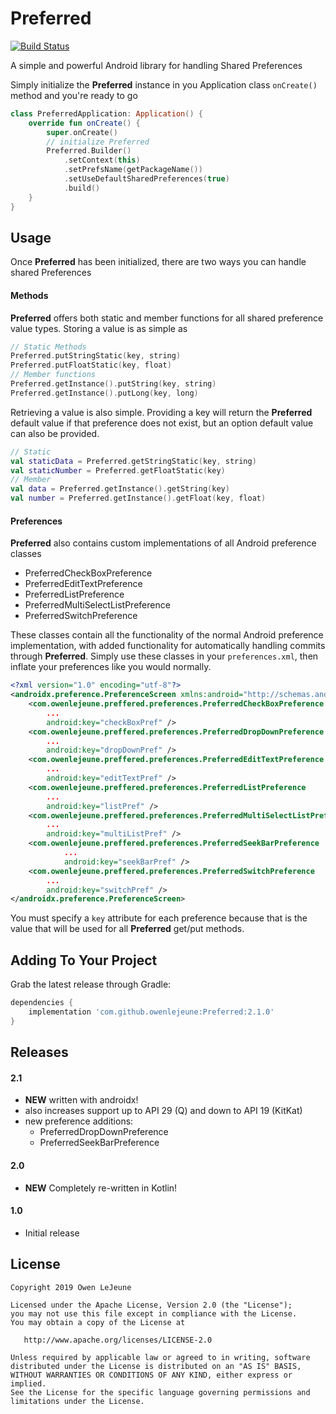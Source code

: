 # Preferred
[![Build Status](https://travis-ci.com/owenlejeune/Preferred.svg?branch=master)](https://travis-ci.com/owenlejeune/Preferred)

A simple and powerful Android library for handling Shared Preferences

Simply initialize the **Preferred** instance in you Application class `onCreate()` method and you're ready to go
```Kotlin
class PreferredApplication: Application() {
    override fun onCreate() {
        super.onCreate()
        // initialize Preferred
        Preferred.Builder()
            .setContext(this)
            .setPrefsName(getPackageName())
            .setUseDefaultSharedPreferences(true)
            .build()
    }
}
```

## Usage
Once **Preferred** has been initialized, there are two ways you can handle shared Preferences

#### Methods
**Preferred** offers both static and member functions for all shared preference value types.  Storing a value is as simple as
```Kotlin
// Static Methods
Preferred.putStringStatic(key, string)
Preferred.putFloatStatic(key, float)
// Member functions
Preferred.getInstance().putString(key, string)
Preferred.getInstance().putLong(key, long)
```
Retrieving a value is also simple.  Providing a key will return the **Preferred** default value if that preference does not exist, but an option default value can also be provided.
```Kotlin
// Static
val staticData = Preferred.getStringStatic(key, string)
val staticNumber = Preferred.getFloatStatic(key)
// Member
val data = Preferred.getInstance().getString(key)
val number = Preferred.getInstance().getFloat(key, float)
```

#### Preferences
**Preferred** also contains custom implementations of all Android preference classes
* PreferredCheckBoxPreference
* PreferredEditTextPreference
* PreferredListPreference
* PreferredMultiSelectListPreference
* PreferredSwitchPreference

These classes contain all the functionality of the normal Android preference implementation, with added functionality for automatically handling commits through **Preferred**.  Simply use these classes in your `preferences.xml`, then inflate your preferences like you would normally.
```xml
<?xml version="1.0" encoding="utf-8"?>
<androidx.preference.PreferenceScreen xmlns:android="http://schemas.android.com/apk/res/android">
    <com.owenlejeune.preffered.preferences.PreferredCheckBoxPreference
        ...
        android:key="checkBoxPref" />
    <com.owenlejeune.preffered.preferences.PreferredDropDownPreference
        ...
        android:key="dropDownPref" />
    <com.owenlejeune.preffered.preferences.PreferredEditTextPreference
        ...
        android:key="editTextPref" />
    <com.owenlejeune.preffered.preferences.PreferredListPreference
        ...
        android:key="listPref" />
    <com.owenlejeune.preffered.preferences.PreferredMultiSelectListPreference
        ...
        android:key="multiListPref" />
    <com.owenlejeune.preffered.preferences.PreferredSeekBarPreference
            ...
            android:key="seekBarPref" />
    <com.owenlejeune.preffered.preferences.PreferredSwitchPreference
        ...
        android:key="switchPref" />
</androidx.preference.PreferenceScreen>
```
You must specify a `key` attribute for each preference because that is the value that will be used for all **Preferred** get/put methods.

## Adding To Your Project
Grab the latest release through Gradle:
```groovy
dependencies {
    implementation 'com.github.owenlejeune:Preferred:2.1.0'
}
```

## Releases

#### 2.1
* **NEW** written with androidx!
* also increases support up to API 29 (Q) and down to API 19 (KitKat)
* new preference additions:
    * PreferredDropDownPreference
    * PreferredSeekBarPreference

#### 2.0
* **NEW** Completely re-written in Kotlin!

#### 1.0
* Initial release

## License
```
Copyright 2019 Owen LeJeune

Licensed under the Apache License, Version 2.0 (the "License");
you may not use this file except in compliance with the License.
You may obtain a copy of the License at

   http://www.apache.org/licenses/LICENSE-2.0

Unless required by applicable law or agreed to in writing, software
distributed under the License is distributed on an "AS IS" BASIS,
WITHOUT WARRANTIES OR CONDITIONS OF ANY KIND, either express or implied.
See the License for the specific language governing permissions and
limitations under the License.
```
